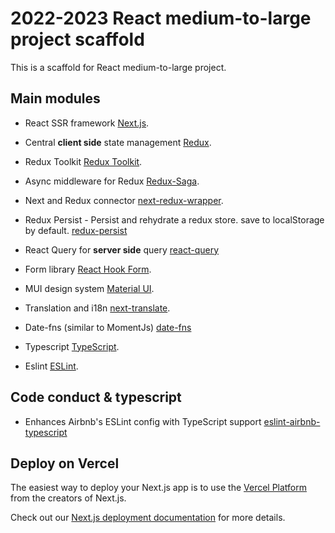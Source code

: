 # 2022-2023 React medium-to-large project scaffold

This is a scaffold for React medium-to-large project.  

## Main modules

* React SSR framework [Next.js](https://nextjs.org/).

* Central **client side** state management [Redux](https://redux.js.org/).
* Redux Toolkit [Redux Toolkit](https://redux-toolkit.js.org/).
* Async middleware for Redux [Redux-Saga](https://redux-saga.js.org/).
* Next and Redux connector [next-redux-wrapper](https://github.com/kirill-konshin/next-redux-wrapper).
* Redux Persist - Persist and rehydrate a redux store. save to localStorage by default. [redux-persist](https://github.com/rt2zz/redux-persist)

* React Query for **server side** query [react-query](https://tanstack.com/query/v4/docs/adapters/react-query)
* Form library [React Hook Form](https://react-hook-form.com/).

* MUI design system [Material UI](https://Mui.com/).
* Translation and i18n [next-translate](https://github.com/vinissimus/next-translate).
* Date-fns (similar to MomentJs) [date-fns](https://date-fns.org/)

* Typescript [TypeScript](https://www.typescriptlang.org/).
* Eslint [ESLint](https://eslint.org/).

## Code conduct & typescript

* Enhances Airbnb's ESLint config with TypeScript support [eslint-airbnb-typescript](https://github.com/iamturns/eslint-config-airbnb-typescript)

## Deploy on Vercel

The easiest way to deploy your Next.js app is to use the [Vercel Platform](https://vercel.com/new?utm_medium=default-template&filter=next.js&utm_source=create-next-app&utm_campaign=create-next-app-readme) from the creators of Next.js.

Check out our [Next.js deployment documentation](https://nextjs.org/docs/deployment) for more details.

